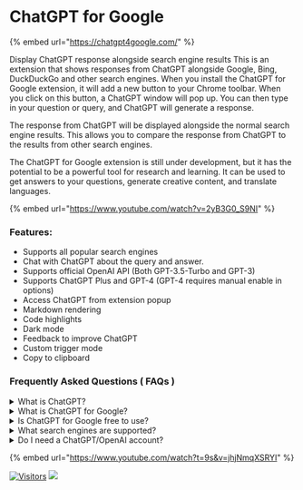 # ChatGPT for Google

{% embed url="https://chatgpt4google.com/" %}

Display ChatGPT response alongside search engine results This is an extension that shows responses from ChatGPT alongside Google, Bing, DuckDuckGo and other search engines. When you install the ChatGPT for Google extension, it will add a new button to your Chrome toolbar. When you click on this button, a ChatGPT window will pop up. You can then type in your question or query, and ChatGPT will generate a response.

The response from ChatGPT will be displayed alongside the normal search engine results. This allows you to compare the response from ChatGPT to the results from other search engines.

The ChatGPT for Google extension is still under development, but it has the potential to be a powerful tool for research and learning. It can be used to get answers to your questions, generate creative content, and translate languages.

{% embed url="https://www.youtube.com/watch?v=2yB3G0_S9NI" %}

### Features:

* Supports all popular search engines
* Chat with ChatGPT about the query and answer.
* Supports official OpenAI API (Both GPT-3.5-Turbo and GPT-3)
* Supports ChatGPT Plus and GPT-4 (GPT-4 requires manual enable in options)
* Access ChatGPT from extension popup
* Markdown rendering
* Code highlights
* Dark mode
* Feedback to improve ChatGPT
* Custom trigger mode
* Copy to clipboard

### Frequently Asked Questions ( FAQs )

<details>

<summary>What is ChatGPT?</summary>

ChatGPT is a language model developed by OpenAI, it's a type of AI that is able to understand and generate human-like text. It's been trained on a vast amount of text data from the internet, so it has a good understanding of various topics and it can perform various natural language processing tasks such as language translation, text summarization, and text completion. Essentially, it's a computer program that can communicate with people in a way that feels natural and human-like.

</details>

<details>

<summary>What is ChatGPT for Google?</summary>

ChatGPT for Google is a browser extension that enhances search engines with the power of ChatGPT. It works by showing ChatGPT responses alongside normal search engine results.

</details>

<details>

<summary>Is ChatGPT for Google free to use?</summary>

Yes, the extension is free to use.

</details>

<details>

<summary>What search engines are supported?</summary>

Currently, ChatGPT for Google supports Google, Bing, DuckDuckGo and more search engines.

</details>

<details>

<summary>Do I need a ChatGPT/OpenAI account?</summary>

Yes, you need to have a ChatGPT account to use this extension. You can create an account for free at chat.openai.com.

</details>

{% embed url="https://www.youtube.com/watch?t=9s&v=jhjNmqXSRYI" %}

[![Visitors](https://api.visitorbadge.io/api/visitors?path=https%3A%2F%2Fgithub.com%2Fdrshahizan\&labelColor=%23697689\&countColor=%23555555\&style=plastic)](https://visitorbadge.io/status?path=https%3A%2F%2Fgithub.com%2Fdrshahizan) ![](https://hit.yhype.me/github/profile?user_id=81284918)